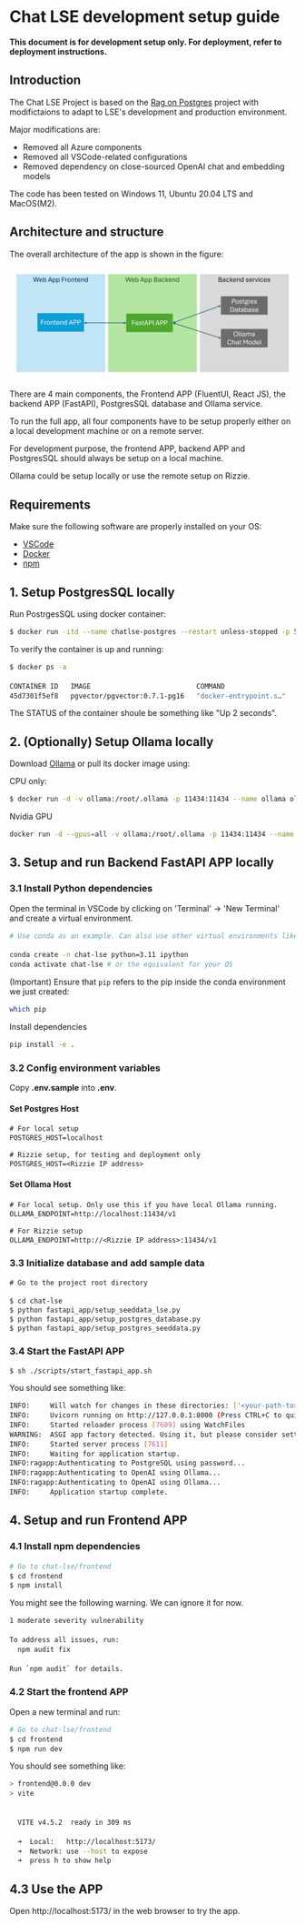 # Chat LSE development setup guide

**This document is for development setup only. For deployment, refer to deployment instructions.**

## Introduction

The Chat LSE Project is based on the [Rag on Postgres](https://github.com/pamelafox/rag-on-postgres) project with modifictaions to adapt to LSE's development and production environment.

Major modifications are: 

- Removed all Azure components
- Removed all VSCode-related configurations
- Removed dependency on close-sourced OpenAI chat and embedding models

The code has been tested on Windows 11, Ubuntu 20.04 LTS and MacOS(M2).

## Architecture and structure

The overall architecture of the app is shown in the figure:

![arch](img/arch.png "Architecture of the app")

There are 4 main components, the Frontend APP (FluentUI, React JS), the backend APP (FastAPI), PostgresSQL database and Ollama service. 

To run the full app, all four components have to be setup properly either on a local development machine or on a remote server. 

For development purpose, the frontend APP, backend APP and PostgresSQL should always be setup on a local machine. 

Ollama could be setup locally or use the remote setup on Rizzie. 

## Requirements

Make sure the following software are properly installed on your OS: 

- [VSCode](https://code.visualstudio.com/)
- [Docker](https://docs.docker.com/engine/install/)
- [npm](https://docs.npmjs.com/downloading-and-installing-node-js-and-npm)

## 1. Setup PostgresSQL locally

Run PostrgesSQL using docker container:

```bash
$ docker run -itd --name chatlse-postgres --restart unless-stopped -p 5432:5432 -e POSTGRES_PASSWORD=chatlse -e POSTGRES_USER=chatlse -e POSTGRES_DB=chatlse -d pgvector/pgvector:0.7.1-pg16
```

To verify the container is up and running:

```bash
$ docker ps -a

CONTAINER ID   IMAGE                          COMMAND                  CREATED         STATUS         PORTS                                       NAMES
45d7301f5ef8   pgvector/pgvector:0.7.1-pg16   "docker-entrypoint.s…"   2 seconds ago   Up 2 seconds   0.0.0.0:5432->5432/tcp, :::5432->5432/tcp   chatlse-postgres
```

The STATUS of the container shoule be something like "Up 2 seconds".

## 2. (Optionally) Setup Ollama locally

Download [Ollama](https://ollama.com/download) or pull its docker image using: 

CPU only: 
```bash
$ docker run -d -v ollama:/root/.ollama -p 11434:11434 --name ollama ollama/ollama
```

Nvidia GPU 
```bash
docker run -d --gpus=all -v ollama:/root/.ollama -p 11434:11434 --name ollama ollama/ollama
```

## 3. Setup and run Backend FastAPI APP locally

### 3.1 Install Python dependencies

Open the terminal in VSCode by clicking on 'Terminal' -> 'New Terminal' and create a virtual environment. 

```bash
# Use conda as an example. Can also use other virtual environments like venv

conda create -n chat-lse python=3.11 ipython
conda activate chat-lse # or the equivalent for your OS
```

(Important) Ensure that `pip` refers to the pip inside the conda environment we just created:

```bash
which pip
```

Install dependencies

```bash
pip install -e .
```

### 3.2 Config environment variables

Copy **.env.sample** into **.env**.

#### Set Postgres Host

```
# For local setup
POSTGRES_HOST=localhost
```

```
# Rizzie setup, for testing and deployment only
POSTGRES_HOST=<Rizzie IP address>
```

#### Set Ollama Host

```
# For local setup. Only use this if you have local Ollama running.
OLLAMA_ENDPOINT=http://localhost:11434/v1
```

```
# For Rizzie setup
OLLAMA_ENDPOINT=http://<Rizzie IP address>:11434/v1
```

### 3.3 Initialize database and add sample data

```
# Go to the project root directory

$ cd chat-lse
$ python fastapi_app/setup_seeddata_lse.py 
$ python fastapi_app/setup_postgres_database.py
$ python fastapi_app/setup_postgres_seeddata.py
```

### 3.4 Start the FastAPI APP

```
$ sh ./scripts/start_fastapi_app.sh
```

You should see something like:

```bash
INFO:     Will watch for changes in these directories: ['<your-path-to>/chat-lse']
INFO:     Uvicorn running on http://127.0.0.1:8000 (Press CTRL+C to quit)
INFO:     Started reloader process [7609] using WatchFiles
WARNING:  ASGI app factory detected. Using it, but please consider setting the --factory flag explicitly.
INFO:     Started server process [7611]
INFO:     Waiting for application startup.
INFO:ragapp:Authenticating to PostgreSQL using password...
INFO:ragapp:Authenticating to OpenAI using Ollama...
INFO:ragapp:Authenticating to OpenAI using Ollama...
INFO:     Application startup complete.
```

## 4. Setup and run Frontend APP

### 4.1 Install npm dependencies

```bash
# Go to chat-lse/frontend
$ cd frontend 
$ npm install
```

You might see the following warning. We can ignore it for now.

```bash
1 moderate severity vulnerability

To address all issues, run:
  npm audit fix

Run `npm audit` for details.
```

### 4.2 Start the frontend APP

Open a new terminal and run:

```bash
# Go to chat-lse/frontend
$ cd frontend 
$ npm run dev
```

You should see something like:

```bash
> frontend@0.0.0 dev
> vite


  VITE v4.5.2  ready in 309 ms

  ➜  Local:   http://localhost:5173/
  ➜  Network: use --host to expose
  ➜  press h to show help
```

## 4.3 Use the APP

Open http://localhost:5173/ in the web browser to try the app.

